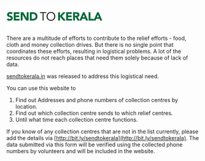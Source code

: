 ![Send to Kerala](logo.png)

There are a multitude of efforts to contribute to the relief efforts - food, cloth and money collection drives. But there is no single point that coordinates these efforts, resulting in logistical problems. A lot of the resources do not reach places that need them solely because of lack of data.

[sendtokerala.in](http://sendtokerala.in) was released to address this logistical need.

You can use this website to
1. Find out Addresses and phone numbers of collection centres by location.
2. Find out which collection centre sends to which relief centres.
3. Until what time each collection centre functions.

If you know of any collection centres that are not in the list currently, please add the details via [http://bit.ly/sendtokerala](http://bit.ly/sendtokerala). The data submitted via this form will be verified using the collected phone numbers by volunteers and will be included in the website.

